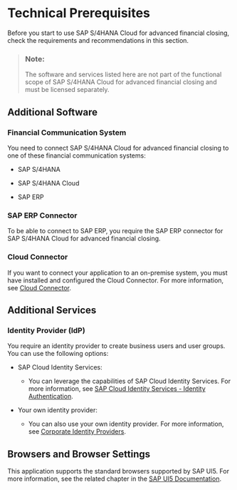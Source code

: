 <!-- loio13dbd046610847ca9726dbd23c8af5b7 -->

# Technical Prerequisites

Before you start to use SAP S/4HANA Cloud for advanced financial closing, check the requirements and recommendations in this section.

> ### Note:  
> The software and services listed here are not part of the functional scope of SAP S/4HANA Cloud for advanced financial closing and must be licensed separately.



<a name="loio13dbd046610847ca9726dbd23c8af5b7__section_itr_24d_kjb"/>

## Additional Software



### Financial Communication System

You need to connect SAP S/4HANA Cloud for advanced financial closing to one of these financial communication systems:

-   SAP S/4HANA

-   SAP S/4HANA Cloud

-   SAP ERP




### SAP ERP Connector

To be able to connect to SAP ERP, you require the SAP ERP connector for SAP S/4HANA Cloud for advanced financial closing.



### Cloud Connector

If you want to connect your application to an on-premise system, you must have installed and configured the Cloud Connector. For more information, see [Cloud Connector](https://help.sap.com/viewer/cca91383641e40ffbe03bdc78f00f681/Cloud/en-US/e6c7616abb5710148cfcf3e75d96d596.html).



<a name="loio13dbd046610847ca9726dbd23c8af5b7__section_gzz_1pd_kjb"/>

## Additional Services



### Identity Provider \(IdP\)

You require an identity provider to create business users and user groups. You can use the following options:

-   SAP Cloud Identity Services:

    -   You can leverage the capabilities of SAP Cloud Identity Services. For more information, see [SAP Cloud Identity Services - Identity Authentication](https://help.sap.com/viewer/6d6d63354d1242d185ab4830fc04feb1/latest/en-US/d17a116432d24470930ebea41977a888.html).



-   Your own identity provider:

    -   You can also use your own identity provider. For more information, see [Corporate Identity Providers](https://help.sap.com/viewer/6d6d63354d1242d185ab4830fc04feb1/latest/en-US/19f3eca47db643b6aad448b5dc1075ad.html).





## Browsers and Browser Settings

This application supports the standard browsers supported by SAP UI5. For more information, see the related chapter in the [SAP UI5 Documentation](https://help.sap.com/SAPUI5_PDF/SAPUI5.pdf).

